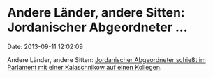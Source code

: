 Andere Länder, andere Sitten: Jordanischer Abgeordneter \...
============================================================

Date: 2013-09-11 12:02:09

Andere Länder, andere Sitten: [Jordanischer Abgeordneter schießt im
Parlament mit einer Kalaschnikow auf einen
Kollegen](http://www.france24.com/en/20130910-jordan-mp-fires-kalashnikov-rival-parliament).

